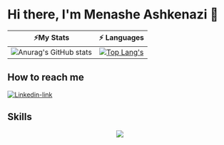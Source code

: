 # Hi there, I'm Menashe Ashkenazi 👋

|                                                                                    ⚡My Stats                                                                                      |                                                                                                    ⚡ Languages                                                                                                    |
|:----------------------------------------------------------------------------------------------------------------------------------------------------------------------------------------------:|:----------------------------------------------------------------------------------------------------------------------------------------------------------------------------------------------------------------:|
| ![Anurag's GitHub stats](https://github-readme-stats.vercel.app/api?username=menashe12346&show_icons=true&rank_icon=github&theme=dracula&icon_color=ff79c6&cache_seconds=18) | [![Top Lang's](https://github-readme-stats.vercel.app/api/top-langs/?username=menashe12346&hide=jupyter%20notebook&layout=compact&langs_count=6&card_width=450&theme=dracula)](https://github.com/anuraghazra/github-readme-stats&cache_seconds=18) |

## How to reach me

[![Linkedin-link](https://img.shields.io/badge/linkedin%20-%230077B5.svg?&style=for-the-badge&logo=linkedin&logoColor=white)](https://www.linkedin.com/in/menashe-ashkenazi-28323330b)

## Skills
<p align="center">
  <a href="https://skillicons.dev">
    <img src="https://skillicons.dev/icons?i=py,linux,cpp,mysql,java,git,c,github,mongodb" /> 
  </a>
</p>
